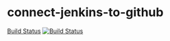 # connect-jenkins-to-github
[Build Status](http://ec2-3-69-78-251.eu-central-1.compute.amazonaws.com/buildStatus/icon?job=Jenkins+Essential+Training%2F03-git-integration%2F03_03-fibonacci "http://ec2-3-69-78-251.eu-central-1.compute.amazonaws.com/job/Jenkins%20Essential%20Training/job/03-git-integration/job/03_03-fibonacci/")
[![Build Status](http://ec2-3-69-78-251.eu-central-1.compute.amazonaws.com/buildStatus/icon?job=Jenkins+Essential+Training%2F03-git-integration%2F03_03-fibonacci)]("http://ec2-3-69-78-251.eu-central-1.compute.amazonaws.com/job/Jenkins%20Essential%20Training/job/03-git-integration/job/03_03-fibonacci/")

